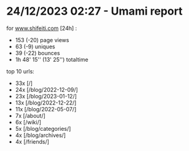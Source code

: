 # 24/12/2023 02:27 - Umami report
for www.shifeiti.com [24h] :

 - 153 (-20) page views
 - 63 (-9) uniques
 - 39 (-22) bounces
 - 1h 48' 15'' (13' 25'') totaltime


top 10 urls:
 - 33x [/]
 - 24x [/blog/2022-12-09/]
 - 23x [/blog/2023-01-12/]
 - 13x [/blog/2022-12-22/]
 - 11x [/blog/2022-05-07/]
 - 7x [/about/]
 - 6x [/wiki/]
 - 5x [/blog/categories/]
 - 4x [/blog/archives/]
 - 4x [/friends/]


